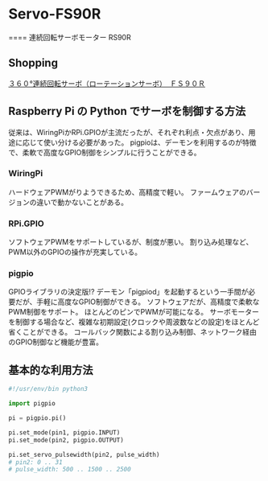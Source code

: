 # Servo-FS90R
====
連続回転サーボモーター RS90R

## Shopping
[３６０°連続回転サーボ（ローテーションサーボ）　ＦＳ９０Ｒ](http://akizukidenshi.com/catalog/g/gM-13206/)

## Raspberry Pi の Python でサーボを制御する方法

従来は、WiringPiかRPi.GPIOが主流だったが、それぞれ利点・欠点があり、用途に応じて使い分ける必要があった。
pigpioは、デーモンを利用するのが特徴で、柔軟で高度なGPIO制御をシンプルに行うことができる。
 
### WiringPi

ハードウェアPWMがりようできるため、高精度で軽い。
ファームウェアのバージョンの違いで動かないことがある。

### RPi.GPIO

ソフトウェアPWMをサポートしているが、制度が悪い。
割り込み処理など、PWM以外のGPIOの操作が充実している。

### pigpio

GPIOライブラリの決定版!?
デーモン「pigpiod」を起動するという一手間が必要だが、手軽に高度なGPIO制御ができる。
ソフトウェアだが、高精度で柔軟なPWM制御をサポート。
ほとんどのピンでPWMが可能になる。
サーボモーターを制御する場合など、複雑な初期設定(クロックや周波数などの設定)をほとんど省くことができる。
コールバック関数による割り込み制御、ネットワーク経由のGPIO制御など機能が豊富。


## 基本的な利用方法

```python
#!/usr/env/bin python3

import pigpio

pi = pigpio.pi()

pi.set_mode(pin1, pigpio.INPUT)
pi.set_mode(pin2, pigpio.OUTPUT)

pi.set_servo_pulsewidth(pin2, pulse_width)
# pin2: 0 .. 31
# pulse_width: 500 .. 1500 .. 2500
```
